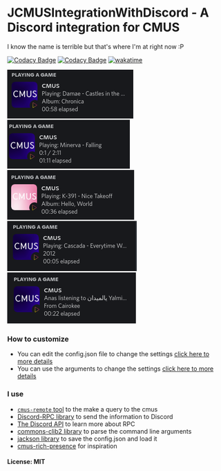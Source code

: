 # JCMUSIntegrationWithDiscord - A Discord integration for CMUS
I know the name is terrible but that's where I'm at right now :P

[![Codacy Badge](https://api.codacy.com/project/badge/Grade/3e0d24aa2c1441e484622b8540193cdf)](https://app.codacy.com/gh/Anas-Elgarhy/JCmusIntegrationWithDiscord?utm_source=github.com&utm_medium=referral&utm_content=Anas-Elgarhy/JCmusIntegrationWithDiscord&utm_campaign=Badge_Grade_Settings)
[![Codacy Badge](https://app.codacy.com/project/badge/Grade/dd42f7e96aa24494a734e2b7ae06a955)](https://www.codacy.com?utm_source=github.com&amp;utm_medium=referral&amp;utm_content=Anas-Elgarhy/JCmusIntegrationWithDiscord&amp;utm_campaign=Badge_Grade)
[![wakatime](https://wakatime.com/badge/user/0671d7a1-0f1f-4dae-9501-2d7aa4f6fc20/project/5bd30ca7-e14d-4d4b-8fb6-7e1c0ab9250c.svg)](https://wakatime.com/badge/user/0671d7a1-0f1f-4dae-9501-2d7aa4f6fc20/project/5bd30ca7-e14d-4d4b-8fb6-7e1c0ab9250c)

<img alt="image 1" src="./Screenshots/1.png">
<img alt="image 2" src="./Screenshots/2.gif">
<img alt="image 3" src="./Screenshots/3.png">
<img alt="image 4" src="./Screenshots/4.png">
<img alt="image 5" src="./Screenshots/5.png">

### How to customize 
- You can edit the config.json file to change the settings [click here to more details](./Config.md)
- You can use the arguments to change the settings [click here to more details](./Arguments.md)

### I use
- [`cmus-remote` tool](https://github.com/cmus/cmus) to the make a query to the cmus
- [Discord-RPC library](https://github.com/Vatuu/discord-rpc) to send the information to Discord
- [The Discord API](https://discordapp.com/developers/docs/intro) to learn more about RPC
- [commons-clib2 library](https://github.com/apache/commons-cli) to parse the command line arguments
- [jackson library](https:github.com/FasterXML/jackson-databind) to save the config.json and load it
- [cmus-rich-presence](https://github.com/pascalpuffke/cmus-rich-presence) for inspiration

#### License: MIT